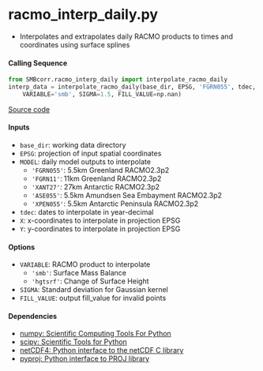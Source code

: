 racmo_interp_daily.py
=====================

- Interpolates and extrapolates daily RACMO products to times and coordinates using surface splines

#### Calling Sequence
```python
from SMBcorr.racmo_interp_daily import interpolate_racmo_daily
interp_data = interpolate_racmo_daily(base_dir, EPSG, 'FGRN055', tdec, X, Y,
    VARIABLE='smb', SIGMA=1.5, FILL_VALUE=np.nan)
```
[Source code](https://github.com/tsutterley/SMBcorr/blob/master/SMBcorr/racmo_interp_daily.py)

#### Inputs
- `base_dir`: working data directory
- `EPSG`: projection of input spatial coordinates  
- `MODEL`: daily model outputs to interpolate
    * `'FGRN055'`: 5.5km Greenland RACMO2.3p2
    * `'FGRN11'`: 11km Greenland RACMO2.3p2
    * `'XANT27'`: 27km Antarctic RACMO2.3p2
    * `'ASE055'`: 5.5km Amundsen Sea Embayment RACMO2.3p2
    * `'XPEN055'`: 5.5km Antarctic Peninsula RACMO2.3p2
- `tdec`: dates to interpolate in year-decimal  
- `X`: x-coordinates to interpolate in projection EPSG  
- `Y`: y-coordinates to interpolate in projection EPSG  

#### Options
- `VARIABLE`: RACMO product to interpolate  
    * `'smb'`: Surface Mass Balance  
    * `'hgtsrf'`: Change of Surface Height  
- `SIGMA`: Standard deviation for Gaussian kernel  
- `FILL_VALUE`: output fill_value for invalid points  

#### Dependencies
- [numpy: Scientific Computing Tools For Python](http://www.numpy.org)  
- [scipy: Scientific Tools for Python](http://www.scipy.org/)  
- [netCDF4: Python interface to the netCDF C library](https://unidata.github.io/netcdf4-python/netCDF4/index.html)  
- [pyproj: Python interface to PROJ library](https://pypi.org/project/pyproj/)  
